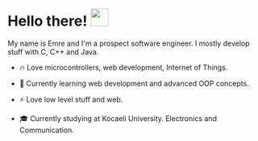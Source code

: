 # Hello there! <img src="https://raw.githubusercontent.com/MartinHeinz/MartinHeinz/master/wave.gif" width="35px">
My name is Emre and I'm a prospect software engineer. I mostly develop stuff with C, C++ and Java.

* 🔥 Love microcontrollers, web development, Internet of Things.
* 🌱 Currently learning web development and advanced OOP concepts.
* ⚡ Love low level stuff and web.


* 🎓 Currently studying at Kocaeli University. Electronics and Communication.
